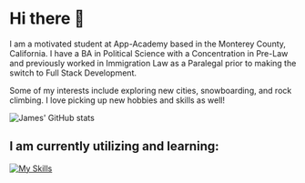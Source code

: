 # Hi there 👋

I am a motivated student at App-Academy based in the Monterey County, California. 
I have a BA in Political Science with a Concentration in Pre-Law and previously worked in Immigration Law as a Paralegal prior to making the switch to Full Stack Development.

Some of my interests include exploring new cities, snowboarding, and rock climbing. I love picking up new hobbies and skills as well!

![James' GitHub stats](https://github-readme-stats.vercel.app/api?username=porkyjames&theme=gothamshow_icons=true)

## I am currently utilizing and learning:
[![My Skills](https://skillicons.dev/icons?i=js,html,css,react,vite,redux,sequelize,nodejs,linux,sqlite,express,bootstrap,py,flask,postgres,postman,docker)](https://skillicons.dev)

<!--
**PorkyJames/PorkyJames** is a ✨ _special_ ✨ repository because its `README.md` (this file) appears on your GitHub profile.

Here are some ideas to get you started:

- 🔭 I’m currently working on ...
- 🌱 I’m currently learning ...
- 👯 I’m looking to collaborate on ...
- 🤔 I’m looking for help with ...
- 💬 Ask me about ...
- 📫 How to reach me: ...
- 😄 Pronouns: ...
- ⚡ Fun fact: ...
-->

